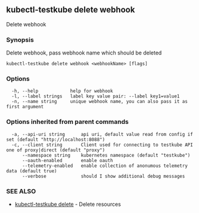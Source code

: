 ## kubectl-testkube delete webhook

Delete webhook

### Synopsis

Delete webhook, pass webhook name which should be deleted

```
kubectl-testkube delete webhook <webhookName> [flags]
```

### Options

```
  -h, --help            help for webhook
  -l, --label strings   label key value pair: --label key1=value1
  -n, --name string     unique webhook name, you can also pass it as first argument
```

### Options inherited from parent commands

```
  -a, --api-uri string      api uri, default value read from config if set (default "http://localhost:8088")
  -c, --client string       Client used for connecting to testkube API one of proxy|direct (default "proxy")
      --namespace string    kubernetes namespace (default "testkube")
      --oauth-enabled       enable oauth
      --telemetry-enabled   enable collection of anonumous telemetry data (default true)
      --verbose             should I show additional debug messages
```

### SEE ALSO

* [kubectl-testkube delete](kubectl-testkube_delete.md)	 - Delete resources


